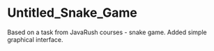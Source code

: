 # Untitled_Snake_Game
Based on a task from JavaRush courses - snake game.
Added simple graphical interface.
